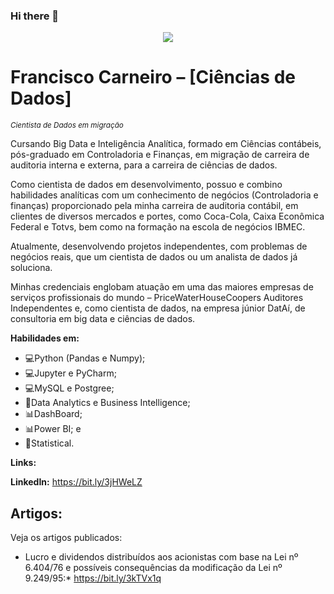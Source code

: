 ### Hi there 👋

<!--
**franciscocarneiro/franciscocarneiro** is a ✨ _special_ ✨ repository because its `README.md` (this file) appears on your GitHub profile.
Here are some ideas to get you started:
- 🔭 I’m currently working on ...
- 🌱 I’m currently learning ...
- 👯 I’m looking to collaborate on ...
- 🤔 I’m looking for help with ...
- 💬 Ask me about ...
- 📫 How to reach me: ...
- 😄 Pronouns: ...
- ⚡ Fun fact: ...
-->
<p align="center">
  <img src="https://github.com/carlosfab/template_portfolio/raw/master/banner.png" >
</p>

# Francisco Carneiro – [Ciências de Dados]
<sub>*Cientista de Dados em migração*</sub>

Cursando Big Data e Inteligência Analítica, formado em Ciências contábeis, pós-graduado em Controladoria e Finanças, em migração de carreira de auditoria interna e externa, para a carreira de ciências de dados.

Como cientista de dados em desenvolvimento, possuo e combino habilidades analíticas com um conhecimento de negócios (Controladoria e finanças) proporcionado pela minha carreira de auditoria contábil, em clientes de diversos mercados e portes, como Coca-Cola, Caixa Econômica Federal e Totvs, bem como na formação na escola de negócios IBMEC.

Atualmente, desenvolvendo projetos independentes, com problemas de negócios reais, que um cientista de dados ou um analista de dados já soluciona.

Minhas credenciais englobam atuação em uma das maiores empresas de serviços profissionais do mundo – PriceWaterHouseCoopers Auditores Independentes e, como cientista de dados, na empresa júnior DatAí, de consultoria em big data e ciências de dados.

**Habilidades em:** 
- 💻Python (Pandas e Numpy);
- 💻Jupyter e PyCharm;
- 💻MySQL e Postgree;
- 📁Data Analytics e Business Intelligence;
- 📊DashBoard; 
- 📊Power BI; e
- 📙Statistical.

**Links:**

**LinkedIn:** https://bit.ly/3jHWeLZ

## Artigos:
Veja os artigos publicados:

* Lucro e dividendos distribuídos aos acionistas com base na Lei nº 6.404/76 e possíveis consequências da modificação da Lei nº 9.249/95:* https://bit.ly/3kTVx1q
